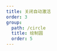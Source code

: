 ```yaml
---
title: 关闭自动激活
order: 3
group:
  path: /circle
  title: 绘制圆
  order: 5
---
```


<code src="./autoFocus.tsx" compact="true" defaultShowCode="true"></code>
